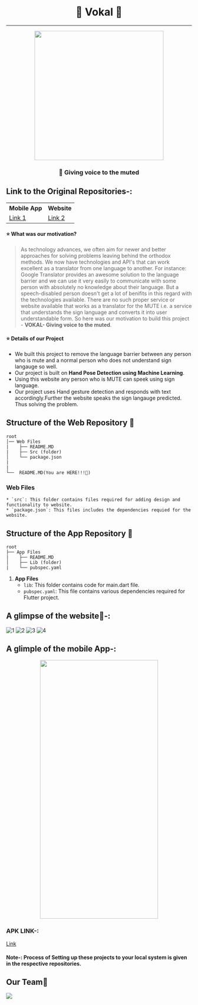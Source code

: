 # <div align=center>🎤 Vokal 🎤</div>
---

<div align=center><img src="https://user-images.githubusercontent.com/78701779/142752223-8a3bab93-f3ed-4366-b1bc-8f4d98b7e020.png" height=350px wifdth = 700px></div>


### **<p align="center">📌 Giving voice to the muted </p>**

## Link to the Original Repositories-:

<table align=center>
   <tr>
      <th>
        Mobile App
      </th>
      <th>
         Website
      </th>
   </tr>
   <tr>
      <td>
         <a href="https://github.com/SubhanuSRoy/vokal"> Link 1</a>
      </td>
      <td>
         <a href="https://github.com/eshan1925/Vocal_text_to_speech-FlutterApp">Link 2</a>
      </td>
   </tr>
</table>

#### ⭐ What was our motivation?

>As technology advances, we often aim for newer and better approaches for solving problems leaving behind the orthodox methods. We now have technologies and API's that can work excellent as a translator from one language to another. For instance: Google Translator provides an awesome solution to the language barrier and we can use it very easily to communicate with some person with absolutely no knowledge about their language. But a speech-disabled person doesn't get a lot of benifits in this regard with the technologies available. There are no such proper service or website available that works as a translator for the MUTE i.e. a service that understands the sign language and converts it into user understandable form. So here was our motivation to build this project - **VOKAL- Giving voice to the muted**.

#### ⭐ Details of our Project

- We built this project to remove the language barrier between any person who is mute and a normal person who does not understand sign langauge so well.
- Our project is built on **Hand Pose Detection using Machine Learning**.
- Using this website any person who is MUTE can speek using sign language.
- Our project uses Hand gesture detection and responds with text accordingly.Further the website speaks the sign langauge predicted. Thus solving the problem.


## Structure of the Web Repository 📂

```
root
│── Web Files
|    ├── README.MD
|    ├── Src (folder)
│    └── package.json
|
|
└──  README.MD(You are HERE!!!📌)
```
### **Web Files**
    * `src`: This folder contains files required for adding design and functionality to website.
    * `package.json`: This files includes the dependencies requied for the website.
    
## Structure of the App Repository 📂

```
root
├── App Files
|    ├── README.MD
│    ├── Lib (folder)    
|    └── pubspec.yaml
```
1. **App Files**
    * `lib`: This folder contains code for main.dart file.
    * `pubspec.yaml`: This file contains various dependencies required for Flutter project.

## A glimpse of the website🤖-:

![1](https://user-images.githubusercontent.com/78701779/142820350-0ceca4c8-98bd-4edd-b403-0576674d9931.jpeg)
![2](https://user-images.githubusercontent.com/78701779/142820346-c8344d62-d2b0-4e27-9d26-26c85639b940.jpeg)
![3](https://user-images.githubusercontent.com/78701779/142820349-ca3f31b2-0e47-4424-b9a0-70ab272261f0.jpeg)
![4](https://user-images.githubusercontent.com/78701779/142820432-3f25093c-7783-4ebe-9706-b8d1d054ec98.jpeg)

## A glimple of the mobile App-:

<div align=center><img src="https://user-images.githubusercontent.com/78701779/142817690-b6a51741-c32e-4127-929c-1b9656513530.jpeg" height=700 width=320></div>

### APK LINK-:

<a href="https://drive.google.com/file/d/1hCsXnOsDUFaQKvOMuRW6bUc19AKm3ozz/view?usp=sharing">Link</a>

#### Note-: Process of Setting up these projects to your local system is given in the respective repositories.
## Our Team💝

<a href="https://github.com/SubhanuSRoy/vokal/graphs/contributors">
  <img src="https://contrib.rocks/image?repo=eshan1925/Eventour" />
</a>

